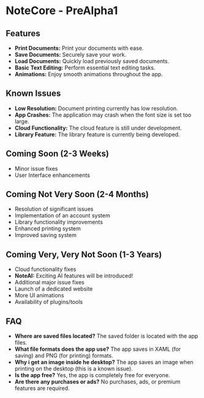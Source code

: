 # NoteCore - PreAlpha1

## Features
- **Print Documents:** Print your documents with ease.
- **Save Documents:** Securely save your work.
- **Load Documents:** Quickly load previously saved documents.
- **Basic Text Editing:** Perform essential text editing tasks.
- **Animations:** Enjoy smooth animations throughout the app.

## Known Issues
- **Low Resolution:** Document printing currently has low resolution.
- **App Crashes:** The application may crash when the font size is set too large.
- **Cloud Functionality:** The cloud feature is still under development.
- **Library Feature:** The library feature is currently being developed.

## Coming Soon (2-3 Weeks)
- Minor issue fixes
- User Interface enhancements

## Coming Not Very Soon (2-4 Months)
- Resolution of significant issues
- Implementation of an account system
- Library functionality improvements
- Enhanced printing system
- Improved saving system

## Coming Very, Very Not Soon (1-3 Years)
- Cloud functionality fixes
- **NoteAI:** Exciting AI features will be introduced!
- Additional major issue fixes
- Launch of a dedicated website
- More UI animations
- Availability of plugins/tools

## FAQ
- **Where are saved files located?** The saved folder is located with the app files.
- **What file formats does the app use?** The app saves in XAML (for saving) and PNG (for printing) formats.
- **Why i get an image inside he desktop?** The app saves an image when printing on the desktop (this is a known issue).
- **Is the app free?** Yes, the app is completely free for everyone.
- **Are there any purchases or ads?** No purchases, ads, or premium features are required.

